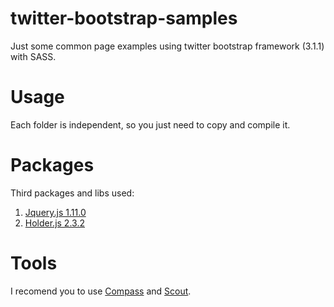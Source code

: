 twitter-bootstrap-samples
=========================

Just some common page examples using twitter bootstrap framework (3.1.1)
with SASS.

Usage
=====

Each folder is independent, so you just need to copy and compile it.

Packages
========

Third packages and libs used:

1. [Jquery.js 1.11.0](http://code.jquery.com/jquery-1.11.0.js)
2. [Holder.js 2.3.2](https://github.com/imsky/holder)

Tools
=====

I recomend you to use [Compass](http://compass-style.org/) and [Scout](mhs.github.io/scout-app/).
